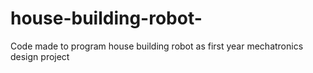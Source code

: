 # house-building-robot-
Code made to program house building robot as first year mechatronics design project
